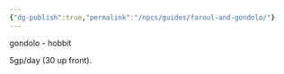 ```yaml
---
{"dg-publish":true,"permalink":"/npcs/guides/faroul-and-gondolo/"}
---
```


gondolo - hobbit

5gp/day (30 up front).
